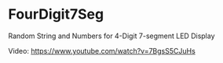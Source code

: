 FourDigit7Seg
=============

Random String and Numbers for 4-Digit 7-segment LED Display

Video: https://www.youtube.com/watch?v=7BgsS5CJuHs
